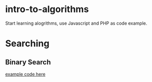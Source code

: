 # intro-to-algorithms

Start learning alogrithms, use Javascript and PHP as code example.

# Searching

## Binary Search
[example code here](https://github.com/linhtetpaing9/intro-to-algorithms/blob/master/a-guessing-game/binary-search/index.js)
